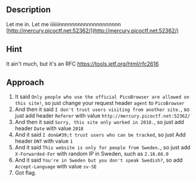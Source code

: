 ## Description
Let me in. Let me iiiiiiinnnnnnnnnnnnnnnnnnnn [http://mercury.picoctf.net:52362/](http://mercury.picoctf.net:52362/)
## Hint
It ain't much, but it's an RFC https://tools.ietf.org/html/rfc2616
## Approach
1. It said `Only people who use the official PicoBrowser are allowed on this site!`, so just change your request header `agent` to `PicoBrowser`
2. And then it said `I don't trust users visiting from another site.`, so just add header `Referer` with value `http://mercury.picoctf.net:52362/`
3. And then it said `Sorry, this site only worked in 2018.`, so just add header `Date` with value `2018`
4. And it said `I don&#39;t trust users who can be tracked`, so just Add header `DNT` with value `1`
5. And it said `This website is only for people from Sweden.`, so just add `X-Forwarded-For` with random IP in Sweden, such as `2.16.66.0`
6. And it said `You're in Sweden but you don't speak Swedish?`, so add `Accept-Language` with value `sv-SE`
7. Got flag.
